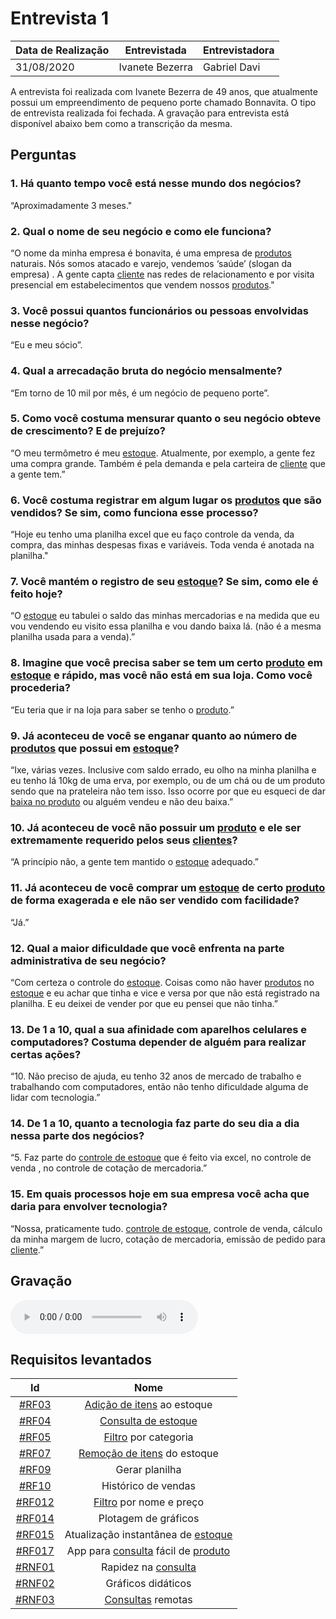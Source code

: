 # Entrevista 1

| Data de Realização | Entrevistada | Entrevistadora
| - | - | - |
|  31/08/2020 | Ivanete Bezerra | Gabriel Davi |

A entrevista foi realizada com Ivanete Bezerra de 49 anos, que atualmente possui um empreendimento de pequeno porte chamado Bonnavita. O tipo de entrevista realizada foi fechada. A gravação para entrevista está disponível abaixo bem como a transcrição da mesma.

## Perguntas

### 1. Há quanto tempo você está nesse mundo dos negócios?

“Aproximadamente 3 meses."

### 2. Qual o nome de seu negócio e como ele funciona?

“O nome da minha empresa é bonavita, é uma empresa de [produtos](Modeling/objeto?id=Produto) naturais. Nós somos atacado e varejo, vendemos ‘saúde’ (slogan da empresa) . A gente capta [cliente](Modeling/objeto?id=usuário) nas redes de relacionamento e por visita presencial em estabelecimentos que vendem nossos [produtos](Modeling/objeto?id=Produto)."

### 3. Você possui quantos funcionários ou pessoas envolvidas nesse negócio?

“Eu e meu sócio”.

### 4. Qual a arrecadação bruta do negócio mensalmente?

“Em torno de 10 mil por mês, é um negócio de pequeno porte”.

### 5. Como você costuma mensurar quanto o seu negócio obteve de crescimento? E de prejuízo?

“O meu termômetro é meu [estoque](Modeling/objeto?id=Estoque). Atualmente, por exemplo, a gente fez uma compra grande. Também é pela demanda e pela carteira de [cliente](Modeling/objeto?id=usuário) que a gente tem.”

### 6. Você costuma registrar em algum lugar os [produtos](Modeling/objeto?id=Produto) que são vendidos? Se sim, como funciona esse processo?

“Hoje eu tenho uma planilha excel que eu faço controle da venda, da compra, das minhas despesas fixas e variáveis. Toda venda é anotada na planilha."

### 7. Você mantém o registro de seu [estoque](Modeling/objeto?id=Estoque)? Se sim, como ele é feito hoje?

“O [estoque](Modeling/objeto?id=Estoque) eu tabulei o saldo das minhas mercadorias e na medida que eu vou vendendo eu visito essa planilha e vou dando baixa lá. (não é a mesma planilha usada para a venda).”

### 8. Imagine que você precisa saber se tem um certo [produto](Modeling/objeto?id=Produto) em [estoque](Modeling/objeto?id=Estoque) e rápido, mas você não está em sua loja. Como você procederia?

“Eu teria que ir na loja para saber se tenho o [produto](Modeling/objeto?id=Produto).”

### 9. Já aconteceu de você se enganar quanto ao número de [produtos](Modeling/objeto?id=Produto) que possui em [estoque](Modeling/objeto?id=Estoque)?

“Ixe, várias vezes. Inclusive com saldo errado, eu olho na minha planilha e eu tenho lá 10kg de uma erva, por exemplo, ou de um chá ou de um produto sendo que na prateleira não tem isso. Isso ocorre por que eu esqueci de dar [baixa no produto](Modeling/verbo?id=Baixa-em-Produto)  ou alguém vendeu e não deu baixa.”

### 10. Já aconteceu de você não possuir um [produto](Modeling/objeto?id=Produto) e ele ser extremamente requerido pelos seus [clientes](Modeling/objeto?id=usuário)?

“A princípio não, a gente tem mantido o [estoque](Modeling/objeto?id=Estoque) adequado.”

### 11. Já aconteceu de você comprar um [estoque](Modeling/objeto?id=Estoque) de certo [produto](Modeling/objeto?id=Produto) de forma exagerada e ele não ser vendido com facilidade?

“Já.”

### 12. Qual a maior dificuldade que você enfrenta na parte administrativa de seu negócio?

“Com certeza o controle do [estoque](Modeling/objeto?id=Estoque). Coisas como não haver [produtos](Modeling/objeto?id=Produto) no [estoque](Modeling/objeto?id=Estoque) e eu achar que tinha e vice e versa por que não está registrado na planilha. E eu deixei de vender por que eu pensei que não tinha.”

### 13. De 1 a 10, qual a sua afinidade com aparelhos celulares e computadores? Costuma depender de alguém para realizar certas ações?

“10. Não preciso de ajuda, eu tenho 32 anos de mercado de trabalho e trabalhando com computadores, então não tenho dificuldade alguma de lidar com tecnologia.”

### 14. De 1 a 10, quanto a tecnologia faz parte do seu dia a dia nessa parte dos negócios?

“5. Faz parte do [controle de estoque](Modeling/verbo?id=Controle-de-Estoque) que é feito via excel, no controle de venda , no controle de cotação de mercadoria.”

### 15. Em quais processos hoje em sua empresa você acha que daria para envolver tecnologia?

“Nossa, praticamente tudo. [controle de estoque](Modeling/verbo?id=Controle-de-Estoque), controle de venda, cálculo da minha margem de lucro, cotação de mercadoria, emissão de pedido para [cliente](Modeling/objeto?id=usuário).”

## Gravação

<audio controls>
  <source src="https://unbarqdsw.github.io/2020.1_G12_Stock/assets/audios/interview/entrevistaIvanete.m4a" type="audio/mpeg">
</audio>

## Requisitos levantados

|                                     Id                                      |                Nome                 |
| :-------------------------------------------------------------------------: | :---------------------------------: |
|    [#RF03](Elicitation/RequisitosElicitados.md?id=requisitos-funcionais)    |     [Adição de itens](Modeling/verbo?id=Cadastrar-Produto) ao estoque      |
|    [#RF04](Elicitation/RequisitosElicitados.md?id=requisitos-funcionais)    |         [Consulta de estoque](Modeling/verbo?id=Consultar-Produto)         |
|    [#RF05](Elicitation/RequisitosElicitados.md?id=requisitos-funcionais)    |        [Filtro](Modeling/verbo?id=Filtrar-Produtos) por categoria         |
|    [#RF07](Elicitation/RequisitosElicitados.md?id=requisitos-funcionais)    |     [Remoção de itens](Modeling/verbo?id=Baixa-em-Produto) do estoque     |
|    [#RF09](Elicitation/RequisitosElicitados.md?id=requisitos-funcionais)    |           Gerar planilha            |
|    [#RF10](Elicitation/RequisitosElicitados.md?id=requisitos-funcionais)    |         Histórico de vendas         |
|   [#RF012](Elicitation/RequisitosElicitados.md?id=requisitos-funcionais)    |       [Filtro](Modeling/verbo?id=Filtrar-Produtos) por nome e preço       |
|   [#RF014](Elicitation/RequisitosElicitados.md?id=requisitos-funcionais)    |        Plotagem de gráficos         |
|   [#RF015](Elicitation/RequisitosElicitados.md?id=requisitos-funcionais)    | Atualização instantânea de [estoque](Modeling/objeto?id=Estoque)  |
|   [#RF017](Elicitation/RequisitosElicitados.md?id=requisitos-funcionais)    | App para [consulta](Modeling/verbo?id=Consultar-Produto) fácil de [produto](Modeling/objeto?id=Produto) |
| [#RNF01](Elicitation/RequisitosElicitados.md?id=requisitos-não-funcionais) |         Rapidez na [consulta](Modeling/verbo?id=Consultar-Produto)         |
| [#RNF02](Elicitation/RequisitosElicitados.md?id=requisitos-não-funcionais) |         Gráficos didáticos          |
| [#RNF03](Elicitation/RequisitosElicitados.md?id=requisitos-não-funcionais) |          [Consultas]((Modeling/verbo?id=Consultar-Produto)) remotas          |
